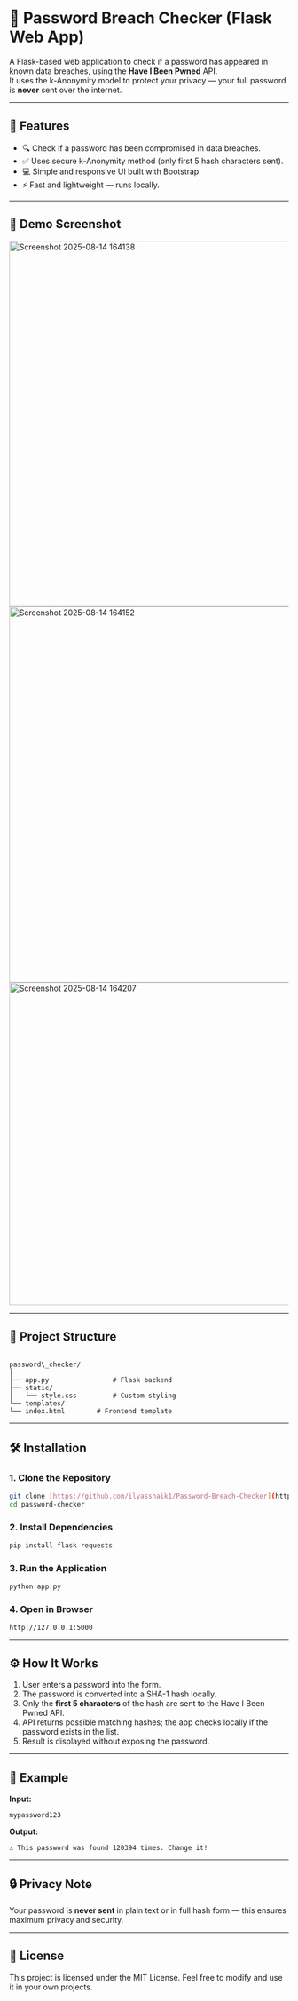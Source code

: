 
# 🔐 Password Breach Checker (Flask Web App)

A Flask-based web application to check if a password has appeared in known data breaches, using the **Have I Been Pwned** API.  
It uses the k-Anonymity model to protect your privacy — your full password is **never** sent over the internet.

---

## 🚀 Features
- 🔍 Check if a password has been compromised in data breaches.
- ✅ Uses secure k-Anonymity method (only first 5 hash characters sent).
- 💻 Simple and responsive UI built with Bootstrap.
- ⚡ Fast and lightweight — runs locally.

---

## 📸 Demo Screenshot
<img width="1156" height="659" alt="Screenshot 2025-08-14 164138" src="https://github.com/user-attachments/assets/c3e6326b-a095-444f-a382-2c74c0e55609" />
<img width="1851" height="677" alt="Screenshot 2025-08-14 164152" src="https://github.com/user-attachments/assets/0a894ad1-adee-4282-9822-8400d81c48c6" />
<img width="1889" height="582" alt="Screenshot 2025-08-14 164207" src="https://github.com/user-attachments/assets/1314513a-c287-4e48-b839-53b86eafc750" />



---

## 📂 Project Structure
```

password\_checker/
│
├── app.py                # Flask backend
├── static/
│   └── style.css         # Custom styling
└── templates/
└── index.html        # Frontend template

````

---

## 🛠 Installation

### 1. Clone the Repository
```bash
git clone [https://github.com/ilyasshaik1/Password-Breach-Checker](https://github.com/ilyasshaik1/Password-Breach-Checker.git)
cd password-checker
````

### 2. Install Dependencies

```bash
pip install flask requests
```

### 3. Run the Application

```bash
python app.py
```

### 4. Open in Browser

```
http://127.0.0.1:5000
```

---

## ⚙️ How It Works

1. User enters a password into the form.
2. The password is converted into a SHA-1 hash locally.
3. Only the **first 5 characters** of the hash are sent to the Have I Been Pwned API.
4. API returns possible matching hashes; the app checks locally if the password exists in the list.
5. Result is displayed without exposing the password.

---

## 📜 Example

**Input:**

```
mypassword123
```

**Output:**

```
⚠️ This password was found 120394 times. Change it!
```

---

## 🔒 Privacy Note

Your password is **never sent** in plain text or in full hash form — this ensures maximum privacy and security.

---

## 📄 License

This project is licensed under the MIT License.
Feel free to modify and use it in your own projects.
